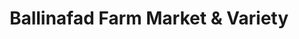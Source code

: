 ---
title: "Ballinafad Farm Market & Variety"
url: /ballinafad/ballinafad-farm-market-and-variety/
shop: convenience
---